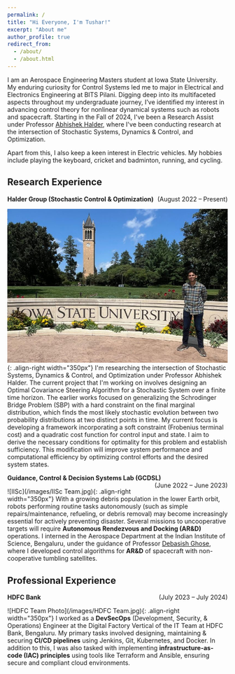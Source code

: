 ```yaml
---
permalink: /
title: "Hi Everyone, I'm Tushar!"
excerpt: "About me"
author_profile: true
redirect_from: 
  - /about/
  - /about.html
---
```


I am an Aerospace Engineering Masters student at Iowa State University. My enduring curiosity for Control Systems led me to major in Electrical and Electronics Engineering at BITS Pilani. Digging deep into its multifaceted aspects throughout my undergraduate journey, I’ve identified my interest in advancing control theory for nonlinear dynamical systems such as robots and spacecraft. Starting in the Fall of 2024, I've been a Research Assist under Professor [Abhishek Halder](https://abhishekhalder.org/index.html), where I've been conducting research at the intersection of Stochastic Systems, Dynamics & Control, and Optimization.

Apart from this, I also keep a keen interest in Electric vehicles. My hobbies include playing the keyboard, cricket and badminton, running, and cycling. 

Research Experience
------
**Halder Group (Stochastic Control & Optimization)** <span style="float: right;">(August 2022 – Present)</span> 

![ISU RA](/images/ISU.jpeg){: .align-right width="350px"}
I'm researching the intersection of Stochastic Systems, Dynamics & Control, and Optimization under Professor Abhishek Halder. The current project that I'm working on involves designing an Optimal Covariance Steering Algorithm for a Stochastic System over a finite time horizon. The earlier works focused on generalizing the Schrodinger Bridge Problem (SBP) with a hard constraint on the final marginal distribution, which finds the most likely stochastic evolution between two probability distributions at two distinct points in time. My current focus is developing a framework incorporating a soft constraint (Frobenius terminal cost) and a quadratic cost function for control input and state. I aim to derive the necessary conditions for optimality for this problem and establish sufficiency. This modification will improve system performance and computational efficiency by optimizing control efforts and the desired system states.

**Guidance, Control & Decision Systems Lab (GCDSL)** <span style="float: right;">(June 2022 – June 2023)</span> 

![IISc](/images/IISc Team.jpg){: .align-right width="350px"}
With a growing debris population in the lower Earth orbit, robots performing routine tasks autonomously (such as simple repairs/maintenance, refueling, or debris removal) may become increasingly essential for actively preventing disaster. Several missions to uncooperative targets will require **Autonomous Rendezvous and Docking (AR&D)** operations. I interned in the Aerospace Department at the Indian Institute of Science, Bengaluru, under the guidance of Professor [Debasish Ghose](https://aero.iisc.ac.in/people/debasish-ghose/), where I developed control algorithms for **AR&D** of spacecraft with non-cooperative tumbling satellites.

Professional Experience
------------
**HDFC Bank** <span style="float: right;">(July 2023 – July 2024)</span>

![HDFC Team Photo](/images/HDFC Team.jpg){: .align-right width="350px"}
I worked as a **DevSecOps** (Development, Security, & Operations) Engineer at the Digital Factory Vertical of the IT Team at HDFC Bank, Bengaluru. My primary tasks involved designing, maintaining & securing **CI/CD pipelines** using Jenkins, Git, Kubernetes, and Docker. In addition to this, I was also tasked with implementing **infrastructure-as-code (IAC) principles** using tools like Terraform and Ansible, ensuring secure and compliant cloud environments.
